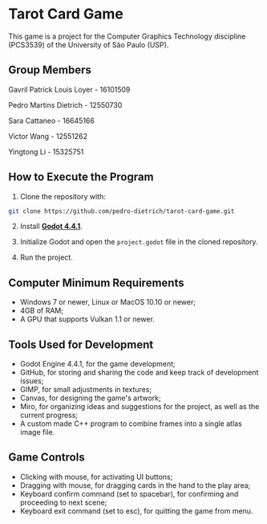 # Tarot Card Game

This game is a project for the Computer Graphics Technology discipline
(PCS3539) of the University of São Paulo (USP).


## Group Members

Gavril Patrick Louis Loyer - 16101509

Pedro Martins Dietrich - 12550730

Sara Cattaneo - 16645166

Victor Wang - 12551262

Yingtong Li - 15325751


## How to Execute the Program

1. Clone the repository with:

```bash
git clone https://github.com/pedro-dietrich/tarot-card-game.git
```

2. Install [**Godot 4.4.1**](https://godotengine.org/).

3. Initialize Godot and open the `project.godot` file in the cloned repository.

4. Run the project.


## Computer Minimum Requirements

- Windows 7 or newer, Linux or MacOS 10.10 or newer;
- 4GB of RAM;
- A GPU that supports Vulkan 1.1 or newer.


## Tools Used for Development

- Godot Engine 4.4.1, for the game development;
- GitHub, for storing and sharing the code and keep track of development issues;
- GIMP, for small adjustments in textures;
- Canvas, for designing the game's artwork;
- Miro, for organizing ideas and suggestions for the project, as well as the current progress;
- A custom made C++ program to combine frames into a single atlas image file.

## Game Controls

- Clicking with mouse, for activating UI buttons;
- Dragging with mouse, for dragging cards in the hand to the play area;
- Keyboard confirm command (set to spacebar), for confirming and proceeding to next scene;
- Keyboard exit command (set to esc), for quitting the game from menu.
